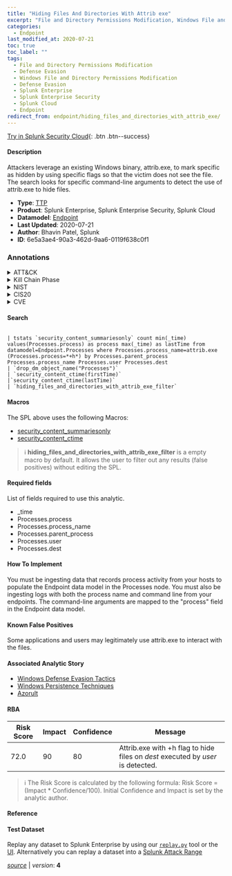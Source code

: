 ```yaml
---
title: "Hiding Files And Directories With Attrib exe"
excerpt: "File and Directory Permissions Modification, Windows File and Directory Permissions Modification"
categories:
  - Endpoint
last_modified_at: 2020-07-21
toc: true
toc_label: ""
tags:
  - File and Directory Permissions Modification
  - Defense Evasion
  - Windows File and Directory Permissions Modification
  - Defense Evasion
  - Splunk Enterprise
  - Splunk Enterprise Security
  - Splunk Cloud
  - Endpoint
redirect_from: endpoint/hiding_files_and_directories_with_attrib_exe/
---
```




[Try in Splunk Security Cloud](https://www.splunk.com/en_us/cyber-security.html){: .btn .btn--success}

#### Description

Attackers leverage an existing Windows binary, attrib.exe, to mark specific as hidden by using specific flags so that the victim does not see the file.  The search looks for specific command-line arguments to detect the use of attrib.exe to hide files.

- **Type**: [TTP](https://github.com/splunk/security_content/wiki/Detection-Analytic-Types)
- **Product**: Splunk Enterprise, Splunk Enterprise Security, Splunk Cloud
- **Datamodel**: [Endpoint](https://docs.splunk.com/Documentation/CIM/latest/User/Endpoint)
- **Last Updated**: 2020-07-21
- **Author**: Bhavin Patel, Splunk
- **ID**: 6e5a3ae4-90a3-462d-9aa6-0119f638c0f1

### Annotations
<details>
  <summary>ATT&CK</summary>

<div markdown="1">

#### [ATT&CK](https://attack.mitre.org/)

| ID          | Technique   | Tactic         |
| ----------- | ----------- |--------------- |
| [T1222](https://attack.mitre.org/techniques/T1222/) | File and Directory Permissions Modification | Defense Evasion |

| [T1222.001](https://attack.mitre.org/techniques/T1222/001/) | Windows File and Directory Permissions Modification | Defense Evasion |

</div>
</details>


<details>
  <summary>Kill Chain Phase</summary>

<div markdown="1">

* Exploitation


</div>
</details>


<details>
  <summary>NIST</summary>

<div markdown="1">

* DE.CM



</div>
</details>

<details>
  <summary>CIS20</summary>

<div markdown="1">

* CIS 10



</div>
</details>

<details>
  <summary>CVE</summary>

<div markdown="1">


</div>
</details>


#### Search

```

| tstats `security_content_summariesonly` count min(_time) values(Processes.process) as process max(_time) as lastTime from datamodel=Endpoint.Processes where Processes.process_name=attrib.exe (Processes.process=*+h*) by Processes.parent_process Processes.process_name Processes.user Processes.dest 
| `drop_dm_object_name("Processes")` 
| `security_content_ctime(firstTime)`
|`security_content_ctime(lastTime)`
| `hiding_files_and_directories_with_attrib_exe_filter` 
```

#### Macros
The SPL above uses the following Macros:
* [security_content_summariesonly](https://github.com/splunk/security_content/blob/develop/macros/security_content_summariesonly.yml)
* [security_content_ctime](https://github.com/splunk/security_content/blob/develop/macros/security_content_ctime.yml)

> :information_source:
> **hiding_files_and_directories_with_attrib_exe_filter** is a empty macro by default. It allows the user to filter out any results (false positives) without editing the SPL.



#### Required fields
List of fields required to use this analytic.
* _time
* Processes.process
* Processes.process_name
* Processes.parent_process
* Processes.user
* Processes.dest



#### How To Implement
You must be ingesting data that records process activity from your hosts to populate the Endpoint data model in the Processes node. You must also be ingesting logs with both the process name and command line from your endpoints. The command-line arguments are mapped to the &#34;process&#34; field in the Endpoint data model.
#### Known False Positives
Some applications and users may legitimately use attrib.exe to interact with the files. 

#### Associated Analytic Story
* [Windows Defense Evasion Tactics](/stories/windows_defense_evasion_tactics)
* [Windows Persistence Techniques](/stories/windows_persistence_techniques)
* [Azorult](/stories/azorult)




#### RBA

| Risk Score  | Impact      | Confidence   | Message      |
| ----------- | ----------- |--------------|--------------|
| 72.0 | 90 | 80 | Attrib.exe with +h flag to hide files on $dest$ executed by $user$ is detected. |


> :information_source:
> The Risk Score is calculated by the following formula: Risk Score = (Impact * Confidence/100). Initial Confidence and Impact is set by the analytic author.


#### Reference


#### Test Dataset
Replay any dataset to Splunk Enterprise by using our [`replay.py`](https://github.com/splunk/attack_data#using-replaypy) tool or the [UI](https://github.com/splunk/attack_data#using-ui).
Alternatively you can replay a dataset into a [Splunk Attack Range](https://github.com/splunk/attack_range#replay-dumps-into-attack-range-splunk-server)




[*source*](https://github.com/splunk/security_content/tree/develop/detections/endpoint/hiding_files_and_directories_with_attrib_exe.yml) \| *version*: **4**